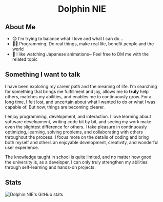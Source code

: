 # <div align="center">Dolphin NIE</div>

## About Me
- 😊 I'm trying to balance what I love and what I can do...
- 👩‍💻 Programming. Do real things, make real life, benefit people and the world
- 🙂 I like watching Japanese animations~ Feel free to DM me with the related topic

## Something I want to talk

I have been exploring my career path and the meaning of life. I’m searching for something that brings me fulfillment and joy, allows me to **truly** help others, matches my abilities, and enables me to continuously grow. For a long time, I felt lost, and uncertain about what I wanted to do or what I was capable of. But now, things are becoming clearer.

I enjoy programming, development, and interaction. I love learning about software development, writing code bit by bit, and seeing my work make even the slightest difference for others. I take pleasure in continuously optimizing, learning, solving problems, and collaborating with others throughout the process. I focus more on the details of coding and bring both myself and others an enjoyable development, creativity, and wonderful user experience.

The knowledge taught in school is quite limited, and no matter how good the university is, as a developer, I can only truly strengthen my abilities through self-learning and hands-on projects.


## Stats
![Dolphin NIE's GitHub stats](https://github-readme-stats.vercel.app/api?username=NYH-Dolphin&count_private=true&show_icons=true&theme=swift)





